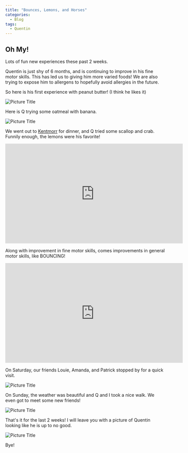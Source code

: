 ```yaml
---
title: "Bounces, Lemons, and Horses"
categories:
  - Blog
tags:
  - Quentin
---
```


## Oh My!
Lots of fun new experiences these past 2 weeks.

Quentin is just shy of 6 months, and is continuing to improve in his fine motor skills. This has led us to giving him more varied foods! We are also trying to expose him to allergens to hopefully avoid allergies in the future.

So here is his first experience with peanut butter! (I think he likes it)

![Picture Title](/assets/images/bp.jpg)

Here is Q trying some oatmeal with banana.

![Picture Title](/assets/images/oatmeal.jpg)

We went out to [Kentmorr](https://kentmorr.com/) for dinner, and Q tried some scallop and crab. Funnily enough, the lemons were his favorite!

<p>
</p>
<iframe width="560" height="315" src="https://www.youtube.com/embed/KxisDCny0sc" frameborder="0" allow="accelerometer; autoplay; encrypted-media; gyroscope; picture-in-picture" allowfullscreen></iframe>
<p>
</p>

Along with improvement in fine motor skills, comes improvements in general motor skills, like BOUNCING!
<p>
</p>

<iframe width="560" height="315" src="https://www.youtube.com/embed/nRKynaStLoQ" frameborder="0" allow="accelerometer; autoplay; encrypted-media; gyroscope; picture-in-picture" allowfullscreen></iframe>
<p>
</p>

On Saturday, our friends Louie, Amanda, and Patrick stopped by for a quick visit.

![Picture Title](/assets/images/patrick.jpg)

On Sunday, the weather was beautiful and Q and I took a nice walk. We even got to meet some new friends!

![Picture Title](/assets/images/patty.jpg)

That's it for the last 2 weeks! I will leave you with a picture of Quentin looking like he is up to no good.

![Picture Title](/assets/images/uptonogood.jpg)

Bye!
